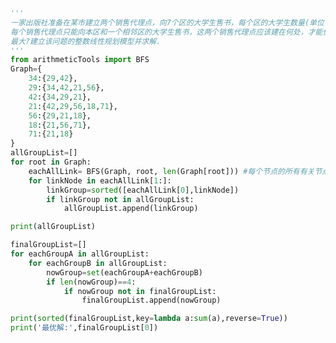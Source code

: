 
<BlogInfo title="21.出版社准备在某市建立两个销售代理点" author="白日梦想猿" pv=0 read_times=0 pre_cost_time=0分48秒 category="算法" tag_list="['算法']" create_time="2021.04.16 12:41:14" update_time="2021.04.16 22:24:26" />

```python
'''
一家出版社准备在某市建立两个销售代理点，向7个区的大学生售书，每个区的大学生数量(单位：千人)已经表示在下图上．
每个销售代理点只能向本区和一个相邻区的大学生售书，这两个销售代理点应该建在何处，才能使所能供应的大学生的数量
最大?建立该问题的整数线性规划模型并求解．
'''
from arithmeticTools import BFS
Graph={
    34:{29,42},
    29:{34,42,21,56},
    42:{34,29,21},
    21:{42,29,56,18,71},
    56:{29,21,18},
    18:{21,56,71},
    71:{21,18}
}
allGroupList=[]
for root in Graph:
    eachAllLink= BFS(Graph, root, len(Graph[root])) #每个节点的所有有关节点
    for linkNode in eachAllLink[1:]:
        linkGroup=sorted([eachAllLink[0],linkNode])
        if linkGroup not in allGroupList:
            allGroupList.append(linkGroup)

print(allGroupList)

finalGroupList=[]
for eachGroupA in allGroupList:
    for eachGroupB in allGroupList:
        nowGroup=set(eachGroupA+eachGroupB)
        if len(nowGroup)==4:
            if nowGroup not in finalGroupList:
                finalGroupList.append(nowGroup)

print(sorted(finalGroupList,key=lambda a:sum(a),reverse=True))
print('最优解:',finalGroupList[0])


```

